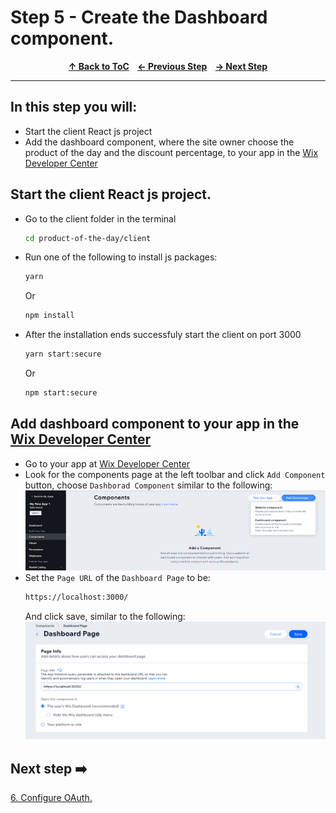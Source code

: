 # Step 5 - Create the Dashboard component.

<p align="center">
  <strong>
    <a href="../README.md#steps"> ↑ Back to ToC</a>&nbsp;&nbsp;&nbsp;
    <a href="04-permissions.md"> ← Previous Step</a>&nbsp;&nbsp;&nbsp;
    <a href="06-OAuth.md"> → Next Step</a>
  </strong>
</p>
<hr/>

## In this step you will:

 * Start the client React js project
 * Add the dashboard component, where the site owner choose the product of the day and the discount percentage, to your app in the [Wix Developer Center][wix-dev-center]
 

## Start the client React js project.

-   Go to the client folder in the terminal
   
    ```bash
    cd product-of-the-day/client 
    ```
-  Run one of the following to install js packages:
    ```bash
    yarn 
    ```
    Or
    ```bash
    npm install 
    ```
-  After the installation ends successfuly start the client on port 3000
    ```bash
    yarn start:secure 
    ```
    Or
    ```bash
    npm start:secure 
    ```


## Add dashboard component to your app in the [Wix Developer Center][wix-dev-center]
-   Go to your app at [Wix Developer Center][wix-dev-center]
-   Look for the components page at the left toolbar and click `Add Component` button, choose `Dashborad Component` similar to the following:
    ![wix development site](../images/add-component.jpg?raw=true)
-   Set the `Page URL` of the `Dashboard Page` to be: 
    ```bash
    https://localhost:3000/
    ```
    And click save, similar to the following:
    ![wix development site](../images/dashboard-localhost.jpg?raw=true)




## Next step ➡️

[6. Configure OAuth.][step05]


[gh-back]: ../README.md#steps
[step05]: 06-OAuth.md
[wix-dev-center]: https://dev.wix.com
